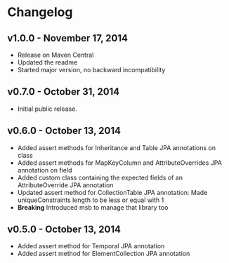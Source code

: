 # Changelog

## v1.0.0 - November 17, 2014

* Release on Maven Central
* Updated the readme
* Started major version, no backward incompatibility

## v0.7.0 - October 31, 2014

- Initial public release.

## v0.6.0 - October 13, 2014

- Added assert methods for Inheritance and Table JPA annotations on class
- Added assert methods for MapKeyColumn and AttributeOverrides JPA annotation on field
- Added custom class containing the expected fields of an AttributeOverride JPA annotation
- Updated assert method for CollectionTable JPA annotation: Made uniqueConstraints length to be less or equal with 1
- **Breaking** Introduced msb to manage that library too

## v0.5.0 - October 13, 2014

- Added assert method for Temporal JPA annotation
- Added assert method for ElementCollection JPA annotation
